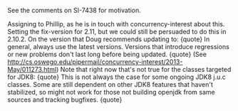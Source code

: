 See the comments on SI-7438 for motivation.

Assigning to Phillip, as he is in touch with concurrency-interest about this. Setting the fix-version for 2.11, but we could still be persuaded to do this in 2.10.2.
On the version that Doug recommends updating to:
{quote}
In general, always use the latest versions.
Versions that introduce regressions or new problems
don't last long before being updated.
{quote}
(See http://cs.oswego.edu/pipermail/concurrency-interest/2013-May/011273.html)
Note that right now that's not true for the classes targeted for JDK8:
{quote}
This is not always the case for some ongoing JDK8
j.u.c classes. Some are still dependent on other JDK8 features that
haven't stabilized, so might not work for those not building
openjdk from same sources and tracking bugfixes.
{quote}
